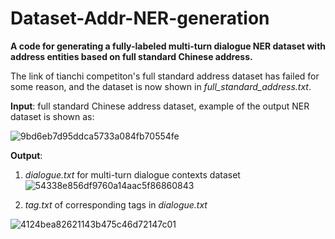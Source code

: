 # Dataset-Addr-NER-generation
__A code for generating a fully-labeled multi-turn dialogue NER dataset with address entities based on full standard Chinese address.__

The link of tianchi competiton's full standard address dataset has failed for some reason, and the dataset is now shown in _full_standard_address.txt_.

__Input__: full standard Chinese address dataset, example of the output NER dataset is shown as:

![9bd6eb7d95ddca5733a084fb70554fe](https://user-images.githubusercontent.com/44054130/149297506-472afe13-d760-4456-9dc8-fd9133b3a04b.png)

__Output__: 

1. _dialogue.txt_ for multi-turn dialogue contexts dataset
![54338e856df9760a14aac5f86860843](https://user-images.githubusercontent.com/44054130/174468084-5dc72ec5-f317-45bd-bec3-72ed328abb8a.png)



2. _tag.txt_ of corresponding tags in  _dialogue.txt_

![4124bea82621143b475c46d72147c01](https://user-images.githubusercontent.com/44054130/174468097-80c91550-b1c0-46ea-b01f-ee59d7adfb6d.png)

